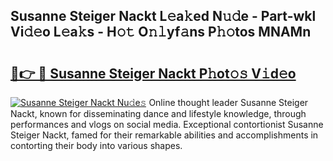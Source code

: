 ## Susanne Steiger Nackt L𝚎a𝚔ed N𝚞𝚍e - Part-wkl Vi𝚍𝚎o L𝚎a𝚔s - H𝚘𝚝 O𝚗𝚕yf𝚊ns P𝚑𝚘tos MNAMn

# <h2><a href="http://kfb2xf.oniu.top/?m=Susanne+Steiger+Nackt">🔗👉 🔴 Susanne Steiger Nackt P𝚑ot𝚘𝚜 V𝚒d𝚎o</a></h2>

[![Susanne Steiger Nackt Nu𝚍e𝚜](https://i.imgur.com/0qMVB7G.gif)](http://kfb2xf.oniu.top/?m=Susanne+Steiger+Nackt)
Online thought leader Susanne Steiger Nackt, known for disseminating dance and lifestyle knowledge, through performances and vlogs on social media. Exceptional contortionist Susanne Steiger Nackt, famed for their remarkable abilities and accomplishments in contorting their body into various shapes.  
